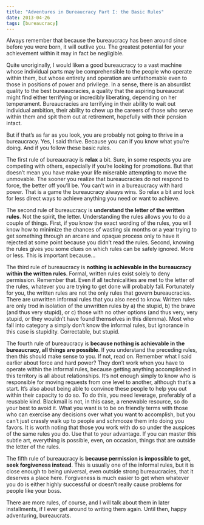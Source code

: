 ```yaml
---
title: "Adventures in Bureaucracy Part I: the Basic Rules"
date: 2013-04-26
tags: [bureaucracy]
---
```

Always remember that because the bureaucracy has been around since before you were born, it will outlive you.  The greatest potential for your achievement within it may in fact be negligible.  

Quite unoriginally, I would liken a good bureaucracy to a vast machine whose individual parts may be comprehensible to the people who operate within them, but whose entirety and operation are unfathomable even to those in positions of power and privilege.  In a sense, there is an absurdist quality to the best bureaucracies, a quality that the aspiring bureaucrat might find either terrifying or incredibly liberating, depending on her temperament.  Bureaucracies are terrifying in their ability to wait out individual ambition, their ability to chew up the careers of those who serve within them and spit them out at retirement, hopefully with their pension intact.

But if that’s as far as you look, you are probably not going to thrive in a bureaucracy.  Yes, I said thrive.  Because you can if you know what you’re doing.  And if you follow these basic rules.

The first rule of bureaucracy is **relax** a bit.  Sure, in some respects you are competing with others, especially if you’re looking for promotions.  But that doesn’t mean you have make your life miserable attempting to move the unmovable.  The sooner you realize that bureaucracies do not respond to force, the better off you’ll be.  You can’t win in a bureaucracy with hard power.  That is a game the bureaucracy always wins.  So relax a bit and look for less direct ways to achieve anything you need or want to achieve.

The second rule of bureaucracy is **understand the letter of the written rules**.  Not the spirit, the letter.  Understanding the rules allows you to do a couple of things.  First, if you know the exact wording of the rules, you will know how to minimize the chances of wasting six months or a year trying to get something through an arcane and opaque process only to have it rejected at some point because you didn’t read the rules.  Second, knowing the rules gives you some clues on which rules can be safely ignored.  More or less.  This is important because…

The third rule of bureaucracy is **nothing is achievable in the bureaucracy within the written rules**.  Formal, written rules exist solely to deny permission.  Remember that.  Even if all technicalities are met to the letter of the rules, whatever you are trying to get done will probably fail.  Fortunately for you, the written rules are not the only rules that govern bureaucracies.  There are unwritten informal rules that you also need to know.  Written rules are only trod in isolation of the unwritten rules by a) the stupid, b) the brave (and thus very stupid), or c) those with no other options (and thus very, very stupid, or they wouldn’t have found themselves in this dilemma).  Most who fall into category a simply don’t know the informal rules, but ignorance in this case is stupidity.  Correctable, but stupid.

The fourth rule of bureaucracy is **because nothing is achievable in the bureaucracy, all things are possible**.  If you understand the preceding rules, then this should make sense to you.  If not, read on.  Remember what I said earlier about force and hard power?  They don’t work when you have to operate within the informal rules, because getting anything accomplished in this territory is all about relationships.  It’s not enough simply to know who is responsible for moving requests from one level to another, although that’s a start.  It’s also about being able to convince these people to help you out within their capacity to do so.  To do this, you need leverage, preferably of a reusable kind.  Blackmail is not, in this case, a renewable resource, so do your best to avoid it.  What you want is to be on friendly terms with those who can exercise any decisions over what you want to accomplish, but you can’t just crassly walk up to people and schmooze them into doing you favors.  It is worth noting that those you work with do so under the auspices of the same rules you do.  Use that to your advantage.  If you can master this subtle art, everything is possible, even, on occasion, things that are outside the letter of the rules.

The fifth rule of bureaucracy is **because permission is impossible to get, seek forgiveness instead**.  This is usually one of the informal rules, but it is close enough to being universal, even outside strong bureaucracies, that it deserves a place here.  Forgiveness is much easier to get when whatever you do is either highly successful or doesn’t really cause problems for people like your boss.  

There are more rules, of course, and I will talk about them in later installments, if I ever get around to writing them again. Until then, happy adventuring, bureaucrats.